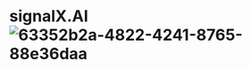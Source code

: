 # signalX.AI![63352b2a-4822-4241-8765-88e36daa](https://user-images.githubusercontent.com/80151279/167612248-a3caf68c-518c-4f21-8e3a-e89b3aa7a079.gif)

